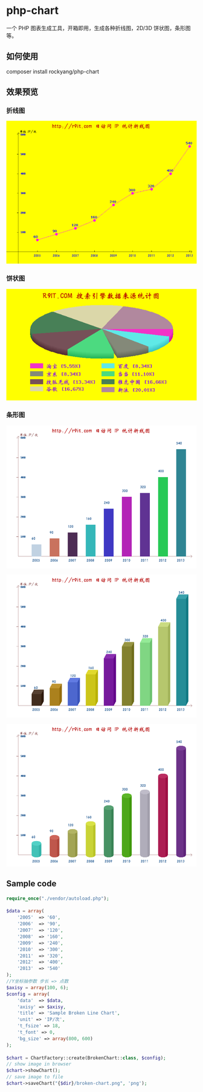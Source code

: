 # php-chart
一个 PHP 图表生成工具，开箱即用，生成各种折线图，2D/3D 饼状图，条形图等。

## 如何使用
composer install rockyang/php-chart

## 效果预览

### 折线图
![折线图](image/broken-chart.png)

### 饼状图
![饼状图](image/pie-chart.png)

### 条形图
![条形图](image/square-2D-chart.png)

![条形图](image/square-3D-chart.png)

![条形图](image/circle-3D-chart.png)

## Sample code
```php
require_once("./vendor/autoload.php");

$data = array(
    '2005'  => '60',
    '2006' 	=> '90',
    '2007'  => '120',
    '2008'  => '160',
    '2009'  => '240',
    '2010'  => '300',
    '2011'  => '320',
    '2012'  => '400',
    '2013'	=> '540'
);
//Y坐标抽参数 步长 => 点数
$axisy = array(100, 6);			
$config = array(
    'data' 	=> $data,
    'axisy' => $axisy,
    'title' => 'Sample Broken Line Chart',
    'unit' => 'IP/次',
    't_fsize' => 18,
    't_font' => 0,
    'bg_size' => array(800, 600)
);

$chart = ChartFactory::create(BrokenChart::class, $config);
// show image in browser
$chart->showChart();
// save image to file
$chart->saveChart("{$dir}/broken-chart.png", 'png');
```